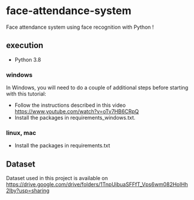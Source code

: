 # face-attendance-system

Face attendance system using face recognition with Python !


## execution

- Python 3.8

### windows

In Windows, you will need to do a couple of additional steps before starting with this tutorial:
- Follow the instructions described in this video https://www.youtube.com/watch?v=oTv7HB6CRpQ
- Install the packages in requirements_windows.txt.

### linux, mac

- Install the packages in requirements.txt

## Dataset

Dataset used in this project is available on https://drive.google.com/drive/folders/1TnpUibuaSFFfT_Vps6wm082HoIHh2lby?usp=sharing




